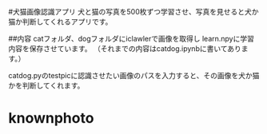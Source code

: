 #犬猫画像認識アプリ
犬と猫の写真を500枚ずつ学習させ、写真を見せると犬か猫か判断してくれるアプリです。

##内容
catフォルダ、dogフォルダにiclawlerで画像を取得し
learn.npyに学習内容を保存させています。
（それまでの内容はcatdog.ipynbに書いてあります。）

catdog.pyのtestpicに認識させたい画像のパスを入力すると、その画像を犬か猫かを判断してくれます。

# knownphoto
